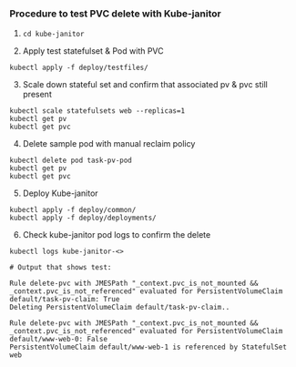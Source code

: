 ### Procedure to test PVC delete with Kube-janitor

1. `cd kube-janitor`

2. Apply test statefulset & Pod with PVC
```
kubectl apply -f deploy/testfiles/
```

3. Scale down stateful set and confirm that associated pv & pvc still present
```
kubectl scale statefulsets web --replicas=1
kubectl get pv
kubectl get pvc
```

4. Delete sample pod with manual reclaim policy
```
kubectl delete pod task-pv-pod
kubectl get pv
kubectl get pvc
```

5. Deploy Kube-janitor
```
kubectl apply -f deploy/common/
kubectl apply -f deploy/deployments/
```

6. Check kube-janitor pod logs to confirm the delete
```
kubectl logs kube-janitor-<>

# Output that shows test:

Rule delete-pvc with JMESPath "_context.pvc_is_not_mounted && _context.pvc_is_not_referenced" evaluated for PersistentVolumeClaim default/task-pv-claim: True
Deleting PersistentVolumeClaim default/task-pv-claim..

Rule delete-pvc with JMESPath "_context.pvc_is_not_mounted && _context.pvc_is_not_referenced" evaluated for PersistentVolumeClaim default/www-web-0: False
PersistentVolumeClaim default/www-web-1 is referenced by StatefulSet web
```
